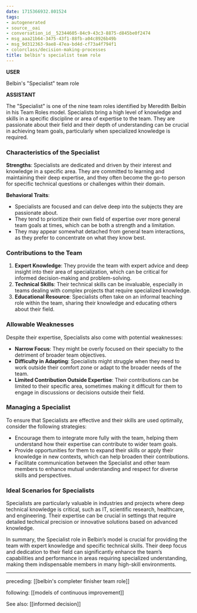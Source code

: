 ```yaml
---
date: 1715366932.801524
tags:
- autogenerated
- source__oai
- conversation_id__52344605-84c9-43c3-8875-d845be0f2474
- msg_aaa21b64-3475-43f1-88fb-a04c8926b49b
- msg_9d312363-9ae8-47ea-bd4d-cf73a4f794f1
- colorclass/decision-making-processes
title: belbin's specialist team role
---
```


**USER**

Belbin's "Specialist" team role


**ASSISTANT**

The "Specialist" is one of the nine team roles identified by Meredith Belbin in his Team Roles model. Specialists bring a high level of knowledge and skills in a specific discipline or area of expertise to the team. They are passionate about their field and their depth of understanding can be crucial in achieving team goals, particularly when specialized knowledge is required.

### Characteristics of the Specialist

**Strengths**: Specialists are dedicated and driven by their interest and knowledge in a specific area. They are committed to learning and maintaining their deep expertise, and they often become the go-to person for specific technical questions or challenges within their domain.

**Behavioral Traits**:
- Specialists are focused and can delve deep into the subjects they are passionate about.
- They tend to prioritize their own field of expertise over more general team goals at times, which can be both a strength and a limitation.
- They may appear somewhat detached from general team interactions, as they prefer to concentrate on what they know best.

### Contributions to the Team

1. **Expert Knowledge**: They provide the team with expert advice and deep insight into their area of specialization, which can be critical for informed decision-making and problem-solving.
2. **Technical Skills**: Their technical skills can be invaluable, especially in teams dealing with complex projects that require specialized knowledge.
3. **Educational Resource**: Specialists often take on an informal teaching role within the team, sharing their knowledge and educating others about their field.

### Allowable Weaknesses

Despite their expertise, Specialists also come with potential weaknesses:
- **Narrow Focus**: They might be overly focused on their specialty to the detriment of broader team objectives.
- **Difficulty in Adapting**: Specialists might struggle when they need to work outside their comfort zone or adapt to the broader needs of the team.
- **Limited Contribution Outside Expertise**: Their contributions can be limited to their specific area, sometimes making it difficult for them to engage in discussions or decisions outside their field.

### Managing a Specialist

To ensure that Specialists are effective and their skills are used optimally, consider the following strategies:
- Encourage them to integrate more fully with the team, helping them understand how their expertise can contribute to wider team goals.
- Provide opportunities for them to expand their skills or apply their knowledge in new contexts, which can help broaden their contributions.
- Facilitate communication between the Specialist and other team members to enhance mutual understanding and respect for diverse skills and perspectives.

### Ideal Scenarios for Specialists

Specialists are particularly valuable in industries and projects where deep technical knowledge is critical, such as IT, scientific research, healthcare, and engineering. Their expertise can be crucial in settings that require detailed technical precision or innovative solutions based on advanced knowledge.

In summary, the Specialist role in Belbin’s model is crucial for providing the team with expert knowledge and specific technical skills. Their deep focus and dedication to their field can significantly enhance the team’s capabilities and performance in areas requiring specialized understanding, making them indispensable members in many high-skill environments.


---

preceding: [[belbin's completer finisher team role]]  


following: [[models of continuous improvement]]

See also: [[informed decision]]